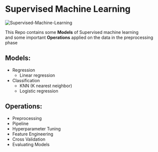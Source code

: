 # Supervised Machine Learning

![Supervised-Machine-Learning](https://github.com/YoussefAboelwafa/Supervised-ML/assets/96186143/c837b890-b4ff-4763-8ef7-11c95c644ae2)

This Repo contains some **Models**  of Supervised machine learning <br> and some important **Operations** applied on the data in the preprocessing phase

## Models:
- Regression
  - Linear regression
- Classification
  - KNN (K nearest neighbor)
  - Logistic regression
 
## Operations:
- Preprocessing
- Pipeline
- Hyperparameter Tuning
- Feature Engineering
- Cross Validation
- Evaluating Models
